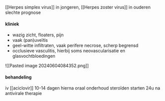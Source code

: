 [[Herpes simplex virus]] in jongeren, [[Herpes zoster virus]] in ouderen
slechte prognose
#### kliniek
- wazig zicht, floaters, pijn
- vaak (pan)uveïtis
- geel-witte infiltraten, vaak perifere necrose, scherp begrensd
- occlusieve vasculitis, hierbij soms neovascularisatie en glasvochtbloedingen

![[Pasted image 20240604084352.png]]

#### behandeling
iv [[aciclovir]] 10-14 dagen
hierna oraal onderhoud
steroïden starten 24u na antivirale therapie